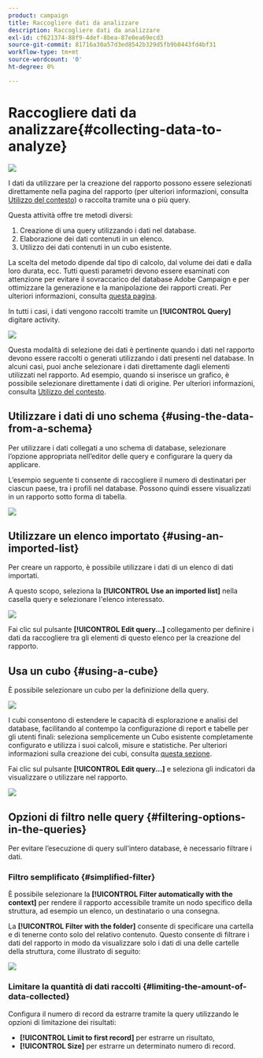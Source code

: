 ```yaml
---
product: campaign
title: Raccogliere dati da analizzare
description: Raccogliere dati da analizzare
exl-id: cf621374-88f9-4def-8bea-87e0ea69ecd3
source-git-commit: 81716a30a57d3ed8542b329d5fb9b0443fd4bf31
workflow-type: tm+mt
source-wordcount: '0'
ht-degree: 0%

---
```


# Raccogliere dati da analizzare{#collecting-data-to-analyze}

![](../../assets/common.svg)

I dati da utilizzare per la creazione del rapporto possono essere selezionati direttamente nella pagina del rapporto (per ulteriori informazioni, consulta [Utilizzo del contesto](../../reporting/using/using-the-context.md)) o raccolta tramite una o più query.

Questa attività offre tre metodi diversi:

1. Creazione di una query utilizzando i dati nel database.
1. Elaborazione dei dati contenuti in un elenco.
1. Utilizzo dei dati contenuti in un cubo esistente.

La scelta del metodo dipende dal tipo di calcolo, dal volume dei dati e dalla loro durata, ecc. Tutti questi parametri devono essere esaminati con attenzione per evitare il sovraccarico del database Adobe Campaign e per ottimizzare la generazione e la manipolazione dei rapporti creati. Per ulteriori informazioni, consulta [questa pagina](../../reporting/using/best-practices.md#optimizing-report-creation).

In tutti i casi, i dati vengono raccolti tramite un **[!UICONTROL Query]** digitare activity.

![](assets/reporting_query_edit.png)

Questa modalità di selezione dei dati è pertinente quando i dati nel rapporto devono essere raccolti o generati utilizzando i dati presenti nel database. In alcuni casi, puoi anche selezionare i dati direttamente dagli elementi utilizzati nel rapporto. Ad esempio, quando si inserisce un grafico, è possibile selezionare direttamente i dati di origine. Per ulteriori informazioni, consulta [Utilizzo del contesto](../../reporting/using/using-the-context.md).

## Utilizzare i dati di uno schema {#using-the-data-from-a-schema}

Per utilizzare i dati collegati a uno schema di database, selezionare l’opzione appropriata nell’editor delle query e configurare la query da applicare.

L’esempio seguente ti consente di raccogliere il numero di destinatari per ciascun paese, tra i profili nel database. Possono quindi essere visualizzati in un rapporto sotto forma di tabella.

![](assets/reporting_query_from_schema.png)

## Utilizzare un elenco importato {#using-an-imported-list}

Per creare un rapporto, è possibile utilizzare i dati di un elenco di dati importati.

A questo scopo, seleziona la **[!UICONTROL Use an imported list]** nella casella query e selezionare l&#39;elenco interessato.

![](assets/reporting_query_from_list.png)

Fai clic sul pulsante **[!UICONTROL Edit query...]** collegamento per definire i dati da raccogliere tra gli elementi di questo elenco per la creazione del rapporto.

## Usa un cubo {#using-a-cube}

È possibile selezionare un cubo per la definizione della query.

![](assets/reporting_query_from_cube.png)

I cubi consentono di estendere le capacità di esplorazione e analisi del database, facilitando al contempo la configurazione di report e tabelle per gli utenti finali: seleziona semplicemente un Cubo esistente completamente configurato e utilizza i suoi calcoli, misure e statistiche. Per ulteriori informazioni sulla creazione dei cubi, consulta [questa sezione](../../reporting/using/about-cubes.md).

Fai clic sul pulsante **[!UICONTROL Edit query...]** e seleziona gli indicatori da visualizzare o utilizzare nel rapporto.

![](assets/reporting_query_from_cube_edit_query.png)

## Opzioni di filtro nelle query {#filtering-options-in-the-queries}

Per evitare l’esecuzione di query sull’intero database, è necessario filtrare i dati.

### Filtro semplificato {#simplified-filter}

È possibile selezionare la **[!UICONTROL Filter automatically with the context]** per rendere il rapporto accessibile tramite un nodo specifico della struttura, ad esempio un elenco, un destinatario o una consegna.

La **[!UICONTROL Filter with the folder]** consente di specificare una cartella e di tenerne conto solo del relativo contenuto. Questo consente di filtrare i dati del rapporto in modo da visualizzare solo i dati di una delle cartelle della struttura, come illustrato di seguito:

![](assets/reporting_control_folder.png)

### Limitare la quantità di dati raccolti {#limiting-the-amount-of-data-collected}

Configura il numero di record da estrarre tramite la query utilizzando le opzioni di limitazione dei risultati:

* **[!UICONTROL Limit to first record]** per estrarre un risultato,
* **[!UICONTROL Size]** per estrarre un determinato numero di record.
